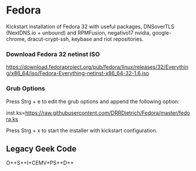 # Fedora

Kickstart installation of Fedora 32 with useful packages, DNSoverTLS (NextDNS.io + unbound) and RPMFusion, negativo17 nvidia, google-chrome, dracut-crypt-ssh, keybase and riot repositories.

### Download Fedora 32 netinst ISO 

https://download.fedoraproject.org/pub/fedora/linux/releases/32/Everything/x86_64/iso/Fedora-Everything-netinst-x86_64-32-1.6.iso

### Grub Options

Press Strg + e to edit the grub options and append the following option:

inst.ks=https://raw.githubusercontent.com/DRRDietrich/Fedora/master/fedora.ks

Press Strg + x to start the installer with kickstart configuration.

## Legacy Geek Code

O++S++I+CEMV+PS++D++
